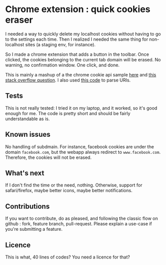 # Chrome extension : quick cookies eraser

I needed a way to quickly delete my localhost cookies without having to go to the settings each time. Then I realized I needed the same thing for non-localhost sites (a staging env, for instance).

So I made a chrome extension that adds a button in the toolbar. Once clicked, the cookies belonging to the current tab domain will be erased. No warning, no confirmation window. One click, and done.

This is mainly a mashup of a the chrome cookie api sample [here](http://developer.chrome.com/extensions/samples.html) and [this stack overflow question](http://stackoverflow.com/questions/6694173/manage-cookies-from-google-chrome-extension). I also used [this code](http://gunblad3.blogspot.fr/2008/05/uri-url-parsing.html) to parse URIs.

## Tests

This is not really tested: I tried it on my laptop, and it worked, so it's good enough for me. The code is pretty short and should be fairly understandable as is.

## Known issues

No handling of subdmain. For instance, facebook cookies are under the domain `facebook.com`, but the webapp always redirect to `www.facebook.com`. Therefore, the cookies will not be erased.

## What's next

If I don't find the time or the need, nothing. Otherwise, support for safari/firefox, maybe better icons, maybe better notifications.

## Contributions

If you want to contribute, do as pleased, and following the classic flow on github : fork, feature branch, pull-request.
Please explain a use-case if you're submitting a feature.

## Licence

This is what, 40 lines of codes? You need a licence for that?
